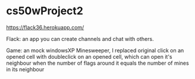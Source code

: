 # cs50wProject2
https://flack36.herokuapp.com/

Flack: an app you can create channels and chat with others.

Game: an mock windowsXP Minesweeper, I replaced original click on an opened cell with doubleclick on an opened cell, which can open it's neighbour when the number of flags around it equals the number of mines in its neighbour
